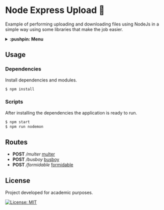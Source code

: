 # Node Express Upload :bug:

Example of performing uploading and downloading files using NodeJs in a simple way using some libraries that make the job easier. 

<details>
  <summary>
    <strong>:pushpin: Menu</strong>
  </summary>
  <br>
  
> - [_**Usage**_](#usage)
>   - [_Dependencies_](#dependencies)
>   - [_Scripts_](#scripts)
> - [_**Routes**_](#routes)
> - [_**License**_](#license)
  
</details>

## Usage
### Dependencies

Install dependencies and modules.

```bash
$ npm install
```

### Scripts

After installing the dependencies the application is ready to run.

```bash
$ npm start
$ npm run nodemon
```

## Routes

- **POST** */multer* [multer](https://github.com/expressjs/multer)
- **POST** */busboy* [busboy](https://github.com/mscdex/busboy) 
- **POST** */formidable* [formidable](https://github.com/felixge/node-formidable) 

## License

Project developed for academic purposes.

[![License: MIT](https://img.shields.io/github/license/guiigos/node-express-upload?style=flat-square)](./LICENSE)
